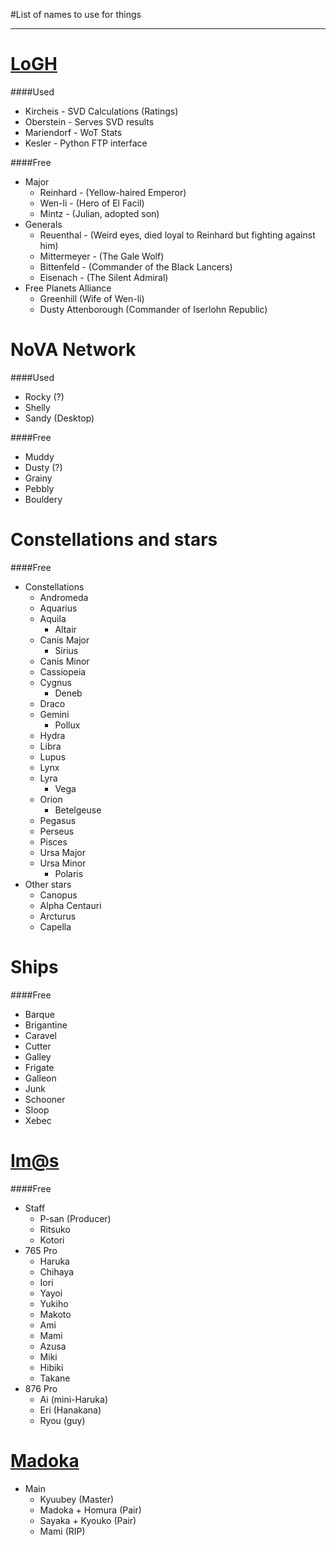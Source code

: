 #List of names to use for things 
* * *
[LoGH](http://en.wikipedia.org/wiki/List_of_Legend_of_the_Galactic_Heroes_characters)
====
####Used  
* Kircheis - SVD Calculations (Ratings)
* Oberstein - Serves SVD results
* Mariendorf - WoT Stats
* Kesler - Python FTP interface

####Free  
* Major
  * Reinhard - (Yellow-haired Emperor)
  * Wen-li - (Hero of El Facil)
  * Mintz - (Julian, adopted son)
* Generals
  * Reuenthal - (Weird eyes, died loyal to Reinhard but fighting against him)
  * Mittermeyer - (The Gale Wolf)
  * Bittenfeld - (Commander of the Black Lancers)
  * Eisenach - (The Silent Admiral)
* Free Planets Alliance
  * Greenhill (Wife of Wen-li)
  * Dusty Attenborough (Commander of Iserlohn Republic)

NoVA Network
====
####Used
* Rocky (?)
* Shelly
* Sandy (Desktop)

####Free
* Muddy
* Dusty (?)
* Grainy
* Pebbly
* Bouldery

Constellations and stars
====
####Free
* Constellations
  * Andromeda
  * Aquarius
  * Aquila
    * Altair
  * Canis Major
    * Sirius
  * Canis Minor
  * Cassiopeia
  * Cygnus
    * Deneb
  * Draco
  * Gemini
    * Pollux
  * Hydra
  * Libra
  * Lupus
  * Lynx
  * Lyra
    * Vega
  * Orion
    * Betelgeuse
  * Pegasus
  * Perseus
  * Pisces
  * Ursa Major
  * Ursa Minor
    * Polaris
* Other stars
  * Canopus
  * Alpha Centauri
  * Arcturus
  * Capella

Ships
====
####Free
* Barque
* Brigantine
* Caravel
* Cutter
* Galley
* Frigate
* Galleon
* Junk
* Schooner
* Sloop
* Xebec


[Im@s](http://en.wikipedia.org/wiki/List_of_The_Idolmaster_characters)
====
####Free
* Staff
  * P-san (Producer)
  * Ritsuko
  * Kotori
* 765 Pro
  * Haruka
  * Chihaya
  * Iori
  * Yayoi
  * Yukiho
  * Makoto
  * Ami
  * Mami
  * Azusa
  * Miki
  * Hibiki
  * Takane
* 876 Pro
  * Ai (mini-Haruka)
  * Eri (Hanakana)
  * Ryou (guy)

[Madoka](http://en.wikipedia.org/wiki/List_of_Puella_Magi_Madoka_Magica_characters)
====
* Main
  * Kyuubey (Master)
  * Madoka + Homura (Pair)
  * Sayaka + Kyouko (Pair)
  * Mami (RIP)

